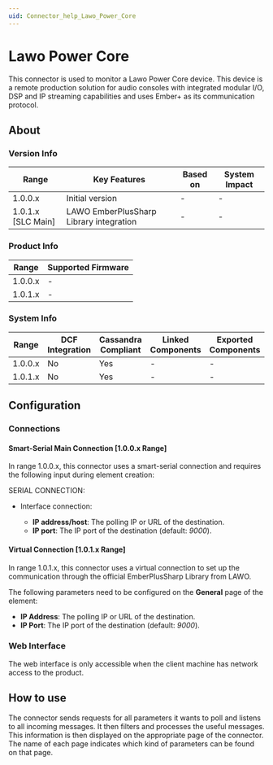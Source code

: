 ```yaml
---
uid: Connector_help_Lawo_Power_Core
---
```


# Lawo Power Core

This connector is used to monitor a Lawo Power Core device. This device is a remote production solution for audio consoles with integrated modular I/O, DSP and IP streaming capabilities and uses Ember+ as its communication protocol.

## About

### Version Info

| Range              | Key Features                            | Based on | System Impact |
|--------------------|-----------------------------------------|----------|---------------|
| 1.0.0.x            | Initial version                         | -        | -             |
| 1.0.1.x [SLC Main] | LAWO EmberPlusSharp Library integration | -        | -             |

### Product Info

| Range   | Supported Firmware |
|---------|--------------------|
| 1.0.0.x | -                  |
| 1.0.1.x | -                  |

### System Info

| Range     | DCF Integration     | Cassandra Compliant     | Linked Components     | Exported Components     |
|-----------|---------------------|-------------------------|-----------------------|-------------------------|
| 1.0.0.x   | No                  | Yes                     | -                     | -                       |
| 1.0.1.x   | No                  | Yes                     | -                     | -                       |

## Configuration

### Connections

#### Smart-Serial Main Connection [1.0.0.x Range]

In range 1.0.0.x, this connector uses a smart-serial connection and requires the following input during element creation:

SERIAL CONNECTION:

- Interface connection:

  - **IP address/host**: The polling IP or URL of the destination.
  - **IP port**: The IP port of the destination (default: *9000*).

#### Virtual Connection [1.0.1.x Range]

In range 1.0.1.x, this connector uses a virtual connection to set up the communication through the official EmberPlusSharp Library from LAWO.

The following parameters need to be configured on the **General** page of the element:

- **IP Address**: The polling IP or URL of the destination.
- **IP Port**: The IP port of the destination (default: *9000*).

### Web Interface

The web interface is only accessible when the client machine has network access to the product.

## How to use

The connector sends requests for all parameters it wants to poll and listens to all incoming messages. It then filters and processes the useful messages. This information is then displayed on the appropriate page of the connector. The name of each page indicates which kind of parameters can be found on that page.

